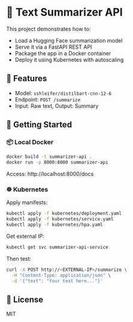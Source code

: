 # 🧠 Text Summarizer API

This project demonstrates how to:
- Load a Hugging Face summarization model
- Serve it via a FastAPI REST API
- Package the app in a Docker container
- Deploy it using Kubernetes with autoscaling

## 🔧 Features
- Model: `sshleifer/distilbart-cnn-12-6`
- Endpoint: `POST /summarize`
- Input: Raw text, Output: Summary

## 🚀 Getting Started

### 📦 Local Docker
```bash
docker build -t summarizer-api .
docker run -p 8000:8000 summarizer-api
```
Access: http://localhost:8000/docs

### ☸️ Kubernetes
Apply manifests:
```bash
kubectl apply -f kubernetes/deployment.yaml
kubectl apply -f kubernetes/service.yaml
kubectl apply -f kubernetes/hpa.yaml
```

Get external IP:
```bash
kubectl get svc summarizer-api-service
```
Then test:
```bash
curl -X POST http://<EXTERNAL-IP>/summarize \
  -H "Content-Type: application/json" \
  -d '{"text": "Your text here..."}'
```

## 📄 License
MIT
